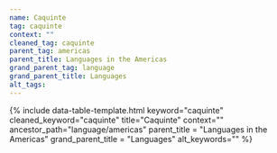 ```yaml
---
name: Caquinte
tag: caquinte
context: ""
cleaned_tag: caquinte
parent_tag: americas
parent_title: Languages in the Americas
grand_parent_tag: language
grand_parent_title: Languages
alt_tags: 
---
```


{% include data-table-template.html 
  keyword="caquinte" 
  cleaned_keyword="caquinte" 
  title="Caquinte"
  context=""
  ancestor_path="language/americas" 
  parent_title = "Languages in the Americas"
  grand_parent_title = "Languages"
  alt_keywords=""
%}

